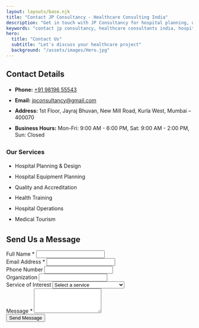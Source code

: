 ```yaml
---
layout: layouts/base.njk
title: "Contact JP Consultancy - Healthcare Consulting India"
description: "Get in touch with JP Consultancy for hospital planning, design, and operations consulting. Call +91 98196 55543 or email us today."
keywords: "contact jp consultancy, healthcare consultants india, hospital planning contact, healthcare consulting services"
hero:
  title: "Contact Us"
  subtitle: "Let's discuss your healthcare project"
  background: "/assets/images/Hero.jpg"
---
```


<style>
.contact-info-section ul li {
  margin-bottom: 0.2rem !important;
  padding: 0.2rem 0 !important;
  border-bottom: 1px solid rgba(255,255,255,0.10) !important;
  line-height: 1.3 !important;
}
.contact-info-section ul li:last-child {
  border-bottom: none !important;
}
</style>

<div class="contact-page-container">
  <div class="contact-info-section">
    <h2>Contact Details</h2>
    <ul>
      <li><strong>Phone:</strong> <a href="tel:+919819655543">+91 98196 55543</a></li>
      <li><strong>Email:</strong> <a href="mailto:jpconsultancy@gmail.com">jpconsultancy@gmail.com</a></li>
      <li><strong>Address:</strong> 1st Floor, Jayraj Bhuvan, New Mill Road, Kurla West, Mumbai – 400070</li>
      <li><strong>Business Hours:</strong> Mon-Fri: 9:00 AM - 6:00 PM, Sat: 9:00 AM - 2:00 PM, Sun: Closed</li>
    </ul>
    <h3>Our Services</h3>
    <ul>
      <li>Hospital Planning & Design</li>
      <li>Hospital Equipment Planning</li>
      <li>Quality and Accreditation</li>
      <li>Health Training</li>
      <li>Hospital Operations</li>
      <li>Medical Tourism</li>
    </ul>
  </div>
  <div class="contact-form-section">
    <h2>Send Us a Message</h2>
    <form class="contact-form" action="#" method="POST">
      <div class="form-row">
        <div class="form-group">
          <label for="name">Full Name *</label>
          <input type="text" id="name" name="name" required>
        </div>
        <div class="form-group">
          <label for="email">Email Address *</label>
          <input type="email" id="email" name="email" required>
        </div>
      </div>
      <div class="form-row">
        <div class="form-group">
          <label for="phone">Phone Number</label>
          <input type="tel" id="phone" name="phone">
        </div>
        <div class="form-group">
          <label for="organization">Organization</label>
          <input type="text" id="organization" name="organization">
        </div>
      </div>
      <div class="form-group">
        <label for="service">Service of Interest</label>
        <select id="service" name="service">
          <option value="">Select a service</option>
          <option value="hospital-planning">Hospital Planning & Design</option>
          <option value="equipment-planning">Hospital Equipment Planning</option>
          <option value="quality-accreditation">Quality and Accreditation</option>
          <option value="health-training">Health Training</option>
          <option value="hospital-operations">Hospital Operations</option>
          <option value="medical-tourism">Medical Tourism</option>
          <option value="other">Other</option>
        </select>
      </div>
      <div class="form-group">
        <label for="message">Message *</label>
        <textarea id="message" name="message" rows="4" required></textarea>
      </div>
      <button type="submit" class="btn btn-primary">Send Message</button>
    </form>
  </div>
</div>
